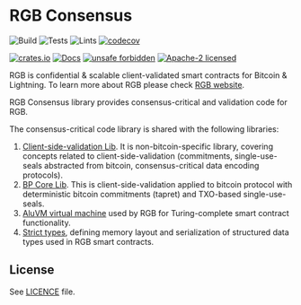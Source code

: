 # RGB Consensus

![Build](https://github.com/rgb-protocol/rgb-consensus/workflows/Build/badge.svg)
![Tests](https://github.com/rgb-protocol/rgb-consensus/workflows/Tests/badge.svg)
![Lints](https://github.com/rgb-protocol/rgb-consensus/workflows/Lints/badge.svg)
[![codecov](https://codecov.io/gh/rgb-protocol/rgb-consensus/branch/master/graph/badge.svg)](https://codecov.io/gh/rgb-protocol/rgb-consensus)

[![crates.io](https://img.shields.io/crates/v/rgb-consensus)](https://crates.io/crates/rgb-consensus)
[![Docs](https://docs.rs/rgb-consensus/badge.svg)](https://docs.rs/rgb-consensus)
[![unsafe forbidden](https://img.shields.io/badge/unsafe-forbidden-success.svg)](https://github.com/rust-secure-code/safety-dance/)
[![Apache-2 licensed](https://img.shields.io/crates/l/rgb-consensus)](./LICENSE)

RGB is confidential & scalable client-validated smart contracts for Bitcoin &
Lightning. To learn more about RGB please check [RGB website][Site].

RGB Consensus library provides consensus-critical and validation code for RGB.

The consensus-critical code library is shared with the following libraries:
1. [Client-side-validation Lib][Foundation]. It is
   non-bitcoin-specific library, covering concepts related to
   client-side-validation (commitments, single-use-seals abstracted from
   bitcoin, consensus-critical data encoding protocols).
2. [BP Core Lib][BP]. This is client-side-validation applied to bitcoin protocol
   with deterministic bitcoin commitments (tapret) and TXO-based
   single-use-seals.
3. [AluVM virtual machine][AluVM] used by RGB for Turing-complete smart contract
   functionality.
4. [Strict types][StrictTypes], defining memory layout and serialization of
   structured data types used in RGB smart contracts.

## License

See [LICENCE](LICENSE) file.


[Site]: https://rgb.info
[Foundation]: https://github.com/LNP-BP/client_side_validation
[BP]: https://github.com/BP-WG/bp-core
[AluVM]: https://www.aluvm.org
[StrictTypes]: https://www.strict-types.org

